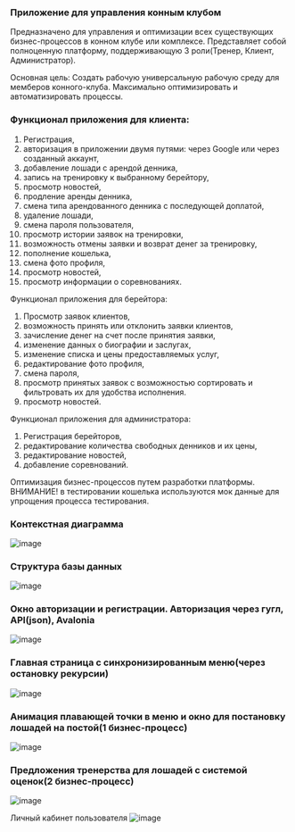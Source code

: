 ### Приложение для управления конным клубом

Предназначено для управления и оптимизации всех существующих бизнес-процессов в конном клубе или комплексе. Представляет собой полноценную платформу, поддерживающую 3 роли(Тренер, Клиент, Администратор).

Основная цель: Создать рабочую универсальную рабочую среду для мемберов конного-клуба. Максимально оптимизировать и автоматизировать процессы.

### Функционал приложения для клиента:
1)	Регистрация,
2)	авторизация в приложении двумя путями: через Google или через созданный аккаунт,
3)	добавление лошади с арендой денника,
4)	запись на тренировку к выбранному берейтору,
5)	просмотр новостей,
6)	продление аренды денника,
7)	смена типа арендованного денника с последующей доплатой,
8)	удаление лошади,
9)	смена пароля пользователя,
10)	просмотр истории заявок на тренировки,
11)	 возможность отмены заявки и возврат денег за тренировку,
12)	 пополнение кошелька,
13)	 смена фото профиля,
14)	 просмотр новостей,
15)	 просмотр информации о соревнованиях.
    
Функционал приложения для берейтора:
1)	Просмотр заявок клиентов, 
2)	возможность принять или отклонить заявки клиентов,
3)	зачисление денег на счет после принятия заявки,
4)	изменение данных о биографии и заслугах,
5)	изменение списка и цены предоставляемых услуг, 
6)	редактирование фото профиля,
7)	смена пароля,
8)	просмотр принятых заявок с возможностью сортировать и фильтровать их для удобства исполнения.
9)	просмотр новостей.
    
Функционал приложения для администратора:
1)	Регистрация берейторов,
2)	редактирование количества свободных денников и их цены,
3)	редактирование новостей,
4)	добавление соревнований.


Оптимизация бизнес-процессов путем разработки платформы. 
ВНИМАНИЕ! в тестировании кошелька используются мок данные для упрощения процесса тестирования.

### Контекстная диаграмма
![image](https://github.com/user-attachments/assets/a76a36a3-f890-4a2c-8739-b25b8f6fc007)

### Структура базы данных
![image](https://github.com/user-attachments/assets/c7159c38-3f9b-408c-9074-9c42f8a5fa13)

### Окно авторизации и регистрации. Авторизация через гугл, API(json), Avalonia
![image](https://github.com/user-attachments/assets/8b7dbf3c-754a-46e7-bf2e-c34bd37d0d2b)

### Главная страница с синхронизированным меню(через остановку рекурсии)
![image](https://github.com/user-attachments/assets/f8ddfb00-856d-4f88-a32d-5ad8280e8568)

### Анимация плавающей точки в меню и окно для постановку лошадей на постой(1 бизнес-процесс)
![image](https://github.com/user-attachments/assets/cc3066d1-1f86-447c-8db8-021722dc057d)

### Предложения тренерства для лошадей с системой оценок(2 бизнес-процесс)
![image](https://github.com/user-attachments/assets/831db6bc-17e5-4e15-8fab-74f3cdd432e4)

Личный кабинет пользователя
![image](https://github.com/user-attachments/assets/1dacb4ac-5f55-4391-98b3-358fa2d312c1)




